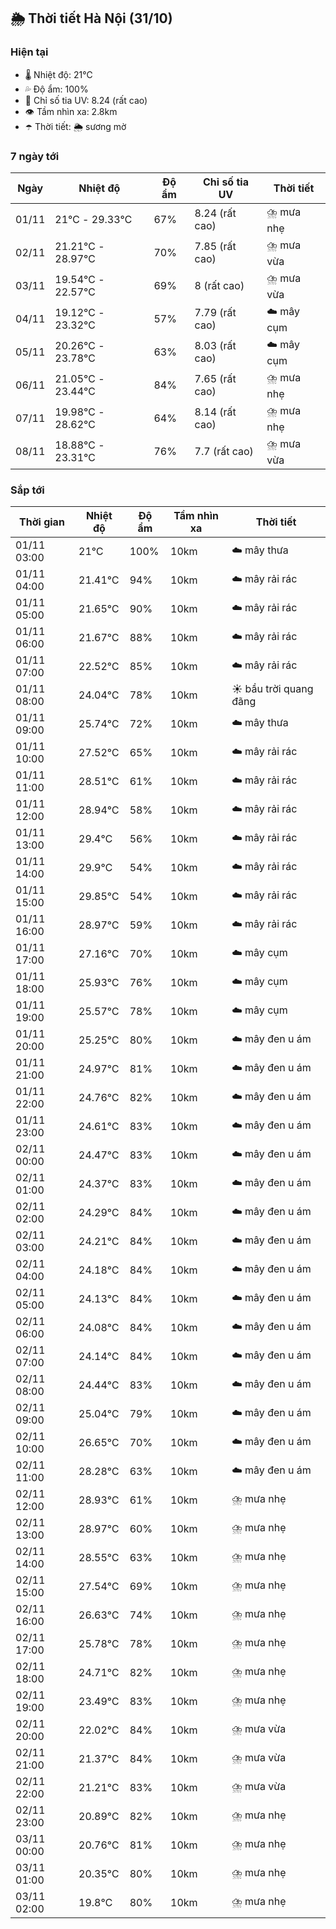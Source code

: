 ## 🌦️ Thời tiết Hà Nội (31/10)

### Hiện tại

- 🌡️ Nhiệt độ: 21℃
- 💦 Độ ẩm: 100%
- 🌟 Chỉ số tia UV: 8.24 (rất cao)
- 👁️ Tầm nhìn xa: 2.8km
- ☂️ Thời tiết: 🌦️ sương mờ

### 7 ngày tới

| Ngày | Nhiệt độ | Độ ẩm | Chỉ số tia UV | Thời tiết |
| --- | --- | --- | --- | --- |
| 01/11 | 21℃ - 29.33℃ | 67% | 8.24 (rất cao) | ⛈️ mưa nhẹ |
| 02/11 | 21.21℃ - 28.97℃ | 70% | 7.85 (rất cao) | ⛈️ mưa vừa |
| 03/11 | 19.54℃ - 22.57℃ | 69% | 8 (rất cao) | ⛈️ mưa vừa |
| 04/11 | 19.12℃ - 23.32℃ | 57% | 7.79 (rất cao) | ☁️ mây cụm |
| 05/11 | 20.26℃ - 23.78℃ | 63% | 8.03 (rất cao) | ☁️ mây cụm |
| 06/11 | 21.05℃ - 23.44℃ | 84% | 7.65 (rất cao) | ⛈️ mưa nhẹ |
| 07/11 | 19.98℃ - 28.62℃ | 64% | 8.14 (rất cao) | ⛈️ mưa nhẹ |
| 08/11 | 18.88℃ - 23.31℃ | 76% | 7.7 (rất cao) | ⛈️ mưa vừa |

### Sắp tới

| Thời gian | Nhiệt độ | Độ ẩm | Tầm nhìn xa | Thời tiết |
| --- | --- | --- | --- | --- |
| 01/11 03:00 | 21℃ | 100% | 10km | ☁️ mây thưa |
| 01/11 04:00 | 21.41℃ | 94% | 10km | ☁️ mây rải rác |
| 01/11 05:00 | 21.65℃ | 90% | 10km | ☁️ mây rải rác |
| 01/11 06:00 | 21.67℃ | 88% | 10km | ☁️ mây rải rác |
| 01/11 07:00 | 22.52℃ | 85% | 10km | ☁️ mây rải rác |
| 01/11 08:00 | 24.04℃ | 78% | 10km | ☀️ bầu trời quang đãng |
| 01/11 09:00 | 25.74℃ | 72% | 10km | ☁️ mây thưa |
| 01/11 10:00 | 27.52℃ | 65% | 10km | ☁️ mây rải rác |
| 01/11 11:00 | 28.51℃ | 61% | 10km | ☁️ mây rải rác |
| 01/11 12:00 | 28.94℃ | 58% | 10km | ☁️ mây rải rác |
| 01/11 13:00 | 29.4℃ | 56% | 10km | ☁️ mây rải rác |
| 01/11 14:00 | 29.9℃ | 54% | 10km | ☁️ mây rải rác |
| 01/11 15:00 | 29.85℃ | 54% | 10km | ☁️ mây rải rác |
| 01/11 16:00 | 28.97℃ | 59% | 10km | ☁️ mây rải rác |
| 01/11 17:00 | 27.16℃ | 70% | 10km | ☁️ mây cụm |
| 01/11 18:00 | 25.93℃ | 76% | 10km | ☁️ mây cụm |
| 01/11 19:00 | 25.57℃ | 78% | 10km | ☁️ mây cụm |
| 01/11 20:00 | 25.25℃ | 80% | 10km | ☁️ mây đen u ám |
| 01/11 21:00 | 24.97℃ | 81% | 10km | ☁️ mây đen u ám |
| 01/11 22:00 | 24.76℃ | 82% | 10km | ☁️ mây đen u ám |
| 01/11 23:00 | 24.61℃ | 83% | 10km | ☁️ mây đen u ám |
| 02/11 00:00 | 24.47℃ | 83% | 10km | ☁️ mây đen u ám |
| 02/11 01:00 | 24.37℃ | 83% | 10km | ☁️ mây đen u ám |
| 02/11 02:00 | 24.29℃ | 84% | 10km | ☁️ mây đen u ám |
| 02/11 03:00 | 24.21℃ | 84% | 10km | ☁️ mây đen u ám |
| 02/11 04:00 | 24.18℃ | 84% | 10km | ☁️ mây đen u ám |
| 02/11 05:00 | 24.13℃ | 84% | 10km | ☁️ mây đen u ám |
| 02/11 06:00 | 24.08℃ | 84% | 10km | ☁️ mây đen u ám |
| 02/11 07:00 | 24.14℃ | 84% | 10km | ☁️ mây đen u ám |
| 02/11 08:00 | 24.44℃ | 83% | 10km | ☁️ mây đen u ám |
| 02/11 09:00 | 25.04℃ | 79% | 10km | ☁️ mây đen u ám |
| 02/11 10:00 | 26.65℃ | 70% | 10km | ☁️ mây đen u ám |
| 02/11 11:00 | 28.28℃ | 63% | 10km | ☁️ mây đen u ám |
| 02/11 12:00 | 28.93℃ | 61% | 10km | ⛈️ mưa nhẹ |
| 02/11 13:00 | 28.97℃ | 60% | 10km | ⛈️ mưa nhẹ |
| 02/11 14:00 | 28.55℃ | 63% | 10km | ⛈️ mưa nhẹ |
| 02/11 15:00 | 27.54℃ | 69% | 10km | ⛈️ mưa nhẹ |
| 02/11 16:00 | 26.63℃ | 74% | 10km | ⛈️ mưa nhẹ |
| 02/11 17:00 | 25.78℃ | 78% | 10km | ⛈️ mưa nhẹ |
| 02/11 18:00 | 24.71℃ | 82% | 10km | ⛈️ mưa nhẹ |
| 02/11 19:00 | 23.49℃ | 83% | 10km | ⛈️ mưa nhẹ |
| 02/11 20:00 | 22.02℃ | 84% | 10km | ⛈️ mưa vừa |
| 02/11 21:00 | 21.37℃ | 84% | 10km | ⛈️ mưa vừa |
| 02/11 22:00 | 21.21℃ | 83% | 10km | ⛈️ mưa vừa |
| 02/11 23:00 | 20.89℃ | 82% | 10km | ⛈️ mưa nhẹ |
| 03/11 00:00 | 20.76℃ | 81% | 10km | ⛈️ mưa nhẹ |
| 03/11 01:00 | 20.35℃ | 80% | 10km | ⛈️ mưa nhẹ |
| 03/11 02:00 | 19.8℃ | 80% | 10km | ⛈️ mưa nhẹ |
